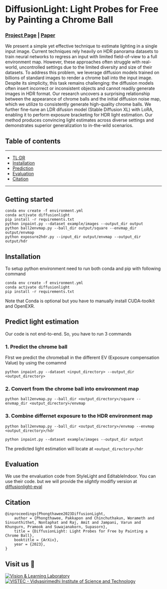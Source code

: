 # DiffusionLight: Light Probes for Free by Painting a Chrome Ball

### [Project Page](https://diffusionlight.github.io/) | [Paper](https://arxiv.org/pdf/)

 We present a simple yet effective technique to estimate lighting in a single input image. Current techniques rely heavily on HDR panorama datasets to train neural networks to regress an input with limited field-of-view to a full environment map. However, these approaches often struggle with real-world, uncontrolled settings due to the limited diversity and size of their datasets. To address this problem, we leverage diffusion models trained on billions of standard images to render a chrome ball into the input image. Despite its simplicity, this task remains challenging: the diffusion models often insert incorrect or inconsistent objects and cannot readily generate images in HDR format. Our research uncovers a surprising relationship between the appearance of chrome balls and the initial diffusion noise map, which we utilize to consistently generate high-quality chrome balls. We further fine-tune an LDR difusion model (Stable Diffusion XL) with LoRA, enabling it to perform exposure bracketing for HDR light estimation. Our method produces convincing light estimates across diverse settings and demonstrates superior generalization to in-the-wild scenarios. 

 ## Table of contents
-----
  * [TL;DR](#Getting-started)
  * [Installation](#Installation)
  * [Prediction](#Prediction)
  * [Evaluation](#Evaluation)
  * [Citation](#Citation)
------

## Getting started

```shell
conda env create -f environment.yml
conda activate diffusionlight
pip install -r requirements.txt
python inpaint.py --dataset example/images --output_dir output
python ball2envmap.py --ball_dir output/square --envmap_dir output/envmap
python exposure2hdr.py --input_dir output/envmap --output_dir output/hdr
```

## Installation

To setup python environment need to run both conda and pip with following command

```shell
conda env create -f environment.yml
conda activate diffusionlight
pip install -r requirements.txt
```

Note that Conda is optional but you have to manually install CUDA-toolkit and OpenEXR.

## Predict light estimation
Our code is not end-to-end. So, you have to run 3 commands

### 1. Predict the chrome ball
FIrst we predict the chromeball in the different EV (Exposure compensation Value) by using the comamnd 

```shell
python inpaint.py --dataset <input_directory> --output_dir <output_directory>
```

### 2. Convert from the chrome ball into environment map 
```shell
python ball2envmap.py --ball_dir <output_directory>/square --envmap_dir <output_directory>/envmap
```

### 3. Combine differnet exposure to the HDR environment map 
```shell
python ball2envmap.py --ball_dir <output_directory>/envmap --envmap <output_directory>/hdr
```

```shell
python inpaint.py --dataset example/images --output_dir output
```


The predicted light estimation will locate at `<output_directory>/hdr`

## Evaluation 
We use the envaluation code from StyleLight and EditableIndoor. You can use their code. but we will provide the *slightly* modifly version at [diffusionlight-eval](https://github.com)

## Citation

```
@inproceedings{Phongthawee2023DiffusionLight,
    author = {Phongthawee, Pakkapon and Chinchuthakun, Worameth and Sinsunthithet, Nontaphat and Raj, Amit and Jampani, Varun and Khungurn, Pramook and Suwajanakorn, Supasorn},
    title = {DiffusionLight: Light Probes for Free by Painting a Chrome Ball},
    booktitle = {ArXiv},
    year = {2023},
}
```

## Visit us 🦉
[![Vision & Learning Laboratory](https://i.imgur.com/hQhkKhG.png)](https://vistec.ist/vision) [![VISTEC - Vidyasirimedhi Institute of Science and Technology](https://i.imgur.com/4wh8HQd.png)](https://vistec.ist/)